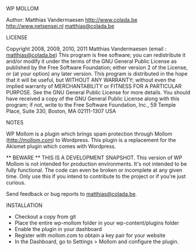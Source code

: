 WP MOLLOM

Author: Matthias Vandermaesen
http://www.colada.be
http://www.netsensei.nl
matthias@colada.be

LICENSE

Copyright 2008, 2009, 2010, 2011 Matthias Vandermaesen  (email : matthias@colada.be) 
This program is free software; you can redistribute it and/or modify
it under the terms of the GNU General Public License as published by
the Free Software Foundation; either version 2 of the License, or 
(at your option) any later version.
This program is distributed in the hope that it will be useful, 
but WITHOUT ANY WARRANTY; without even the implied warranty of
MERCHANTABILITY or FITNESS FOR A PARTICULAR PURPOSE.  See the
GNU General Public License for more details.
You should have received a copy of the GNU General Public License
along with this program; if not, write to the Free Software
Foundation, Inc., 59 Temple Place, Suite 330, Boston, MA  02111-1307  USA

NOTES

WP Mollom is a plugin which brings spam protection through Mollom (http://mollom.com) to
Wordpress. This plugin is a replacement for the Akismet plugin which comes with Wordpress.

** BEWARE ** THIS IS A DEVELOPMENT SNAPSHOT.
This version of WP Mollom is not intended for production environments. It's not intended to be
fully functional. The code can even be broken or incomplete at any given time. Only use this
if you intend to contribute to the project or if you're just curious.

Send feedback or bug reports to matthias@colada.be.

INSTALLATION

* Checkout a copy from git
* Place the entire wp-mollom folder in your wp-content/plugins folder
* Enable the plugin in your dashboard
* Register with mollom.com to obtain a key pair for your website
* In the Dashboard, go to Settings > Mollom and configure the plugin.